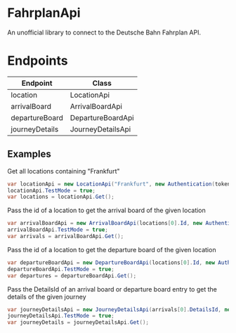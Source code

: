 # FahrplanApi
An unofficial library to connect to the Deutsche Bahn Fahrplan API.
<h1>Endpoints</h1>
<table>
<thead>
<tr>
<th>Endpoint</th>
<th>Class</th>
</tr>
</thead>
<tbody>
<tr>
<td>location</td>
<td>LocationApi</td>
</tr>
<tr>
<td>arrivalBoard</td>
<td>ArrivalBoardApi</td>
</tr>
<tr>
<td>departureBoard</td>
<td>DepartureBoardApi</td>
</tr>
<tr>
<td>journeyDetails</td>
<td>JourneyDetailsApi</td>
</tr>
</tr>
</tbody>
</table>

<h2>Examples</h2>
<p>Get all locations containing "Frankfurt"</p>

```csharp
var locationApi = new LocationApi("Frankfurt", new Authentication(token));
locationApi.TestMode = true;
var locations = locationApi.Get();
```

<p>Pass the id of a location to get the arrival board of the given location</p>

```csharp
var arrivalBoardApi = new ArrivalBoardApi(locations[0].Id, new Authentication(token), DateTime.Now);
arrivalBoardApi.TestMode = true;
var arrivals = arrivalBoardApi.Get();
```

<p>Pass the id of a location to get the departure board of the given location</p>

```csharp
var departureBoardApi = new DepartureBoardApi(locations[0].Id, new Authentication(token), DateTime.Now);
departureBoardApi.TestMode = true;
var departures = departureBoardApi.Get();
```         
          
<p>Pass the DetailsId of an arrival board or departure board entry to get the details of the given journey</p>

```csharp
var journeyDetailsApi = new JourneyDetailsApi(arrivals[0].DetailsId, new Authentication(token));
journeyDetailsApi.TestMode = true;
var journeyDetails = journeyDetailsApi.Get();
```
